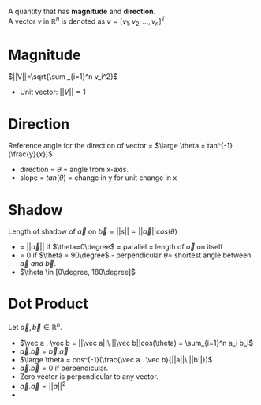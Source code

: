 A quantity that has **magnitude** and **direction**.  
A vector $v$ in $\mathbb{R}^n$  is denoted as $v=[v_1, v_2,...,v_n]^T$

# Magnitude
$||V||=\sqrt{\sum _{i=1}^n v_i^2}$

- Unit vector: $||V||=1$

# Direction
Reference angle for the direction of vector = $\large \theta = tan^{-1}(\frac{y}{x})$  
- direction = $\theta$ = angle from x-axis.
- slope = $tan(\theta)$ = change in y for unit change in x

# Shadow
Length of shadow of $\vec a$ on $\vec b = ||s|| = ||\vec a||cos(\theta)$
- = $||\vec a||$ if $\theta=0\degree$ = parallel = length of $\vec a$ on itself
- = $0$ if $\theta = 90\degree$  - perpendicular
$\theta=$ shortest angle between $\vec a\ and\ \vec b$.
- $\theta \in [0\degree, 180\degree]$

# Dot Product
Let $\vec a,\vec b \in \mathbb{R}^n$.
- $\vec a . \vec b = ||\vec a||\ ||\vec b||cos(\theta) = \sum_{i=1}^n a_i b_i$  
- $\vec a . \vec b = \vec b . \vec a$
- $\large \theta =  cos^{-1}(\frac{\vec a . \vec b}{||a||\ ||b||})$
- $\vec a . \vec b = 0$ if perpendicular.
- Zero vector is perpendicular to any vector.
- $\vec a . \vec a = ||a||^2$
- 
